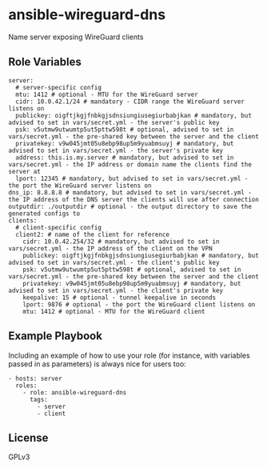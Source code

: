ansible-wireguard-dns
=====================

Name server exposing WireGuard clients

Role Variables
--------------

```
server:
  # server-specific config
  mtu: 1412 # optional - MTU for the WireGuard server
  cidr: 10.0.42.1/24 # mandatory - CIDR range the WireGuard server listens on
  publickey: oigftjkgjfnbkgjsdnsiungiusegiurbabjkan # mandatory, but advised to set in vars/secret.yml - the server's public key
  psk: v5utmw9utwumtp5ut5pttw598t # optional, advised to set in vars/secret.yml - the pre-shared key between the server and the client
  privatekey: v9w045jmt05u8ebp98up5m9yuabmsuyj # mandatory, but advised to set in vars/secret.yml - the server's private key
  address: this.is.my.server # mandatory, but advised to set in vars/secret.yml - the IP address or domain name the clients find the server at
  lport: 12345 # mandatory, but advised to set in vars/secret.yml - the port the WireGuard server listens on
dns_ip: 8.8.8.8 # mandatory, but advised to set in vars/secret.yml - the IP address of the DNS server the clients will use after connection
outputdir: ./outputdir # optional - the output directory to save the generated configs to
clients:
  # client-specific config
  client2: # name of the client for reference
    cidr: 10.0.42.254/32 # mandatory, but advised to set in vars/secret.yml - the IP address of the client on the VPN
    publickey: oigftjkgjfnbkgjsdnsiungiusegiurbabjkan # mandatory, but advised to set in vars/secret.yml - the client's public key
    psk: v5utmw9utwumtp5ut5pttw598t # optional, advised to set in vars/secret.yml - the pre-shared key between the server and the client
    privatekey: v9w045jmt05u8ebp98up5m9yuabmsuyj # mandatory, but advised to set in vars/secret.yml - the client's private key
    keepalive: 15 # optional - tunnel keepalive in seconds
    lport: 9876 # optional - the port the WireGuard client listens on
    mtu: 1412 # optional - MTU for the WireGuard client
```


Example Playbook
----------------

Including an example of how to use your role (for instance, with variables passed in as parameters) is always nice for users too:

    - hosts: server
      roles:
        - role: ansible-wireguard-dns
          tags:
            - server
            - client

License
-------

GPLv3
